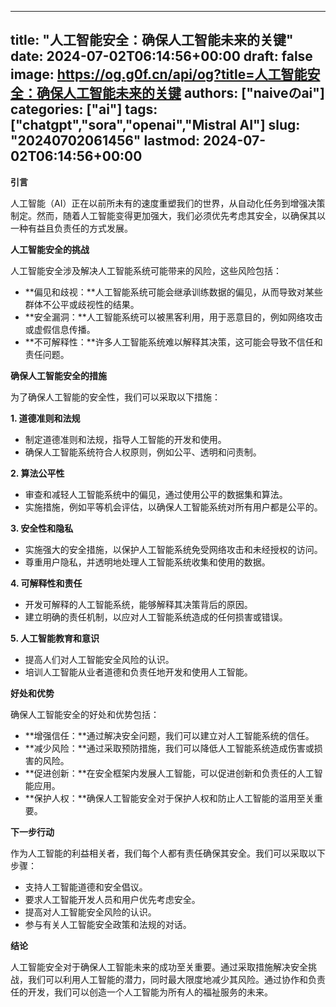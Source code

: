 
---
title: "人工智能安全：确保人工智能未来的关键"
date: 2024-07-02T06:14:56+00:00
draft: false
image: https://og.g0f.cn/api/og?title=人工智能安全：确保人工智能未来的关键
authors: ["naiveのai"]
categories: ["ai"]
tags: ["chatgpt","sora","openai","Mistral AI"]
slug: "20240702061456"
lastmod: 2024-07-02T06:14:56+00:00
---
**引言**

人工智能（AI）正在以前所未有的速度重塑我们的世界，从自动化任务到增强决策制定。然而，随着人工智能变得更加强大，我们必须优先考虑其安全，以确保其以一种有益且负责任的方式发展。

**人工智能安全的挑战**

人工智能安全涉及解决人工智能系统可能带来的风险，这些风险包括：

* **偏见和歧视：**人工智能系统可能会继承训练数据的偏见，从而导致对某些群体不公平或歧视性的结果。
* **安全漏洞：**人工智能系统可以被黑客利用，用于恶意目的，例如网络攻击或虚假信息传播。
* **不可解释性：**许多人工智能系统难以解释其决策，这可能会导致不信任和责任问题。

**确保人工智能安全的措施**

为了确保人工智能的安全性，我们可以采取以下措施：

**1. 道德准则和法规**

* 制定道德准则和法规，指导人工智能的开发和使用。
* 确保人工智能系统符合人权原则，例如公平、透明和问责制。

**2. 算法公平性**

* 审查和减轻人工智能系统中的偏见，通过使用公平的数据集和算法。
* 实施措施，例如平等机会评估，以确保人工智能系统对所有用户都是公平的。

**3. 安全性和隐私**

* 实施强大的安全措施，以保护人工智能系统免受网络攻击和未经授权的访问。
* 尊重用户隐私，并透明地处理人工智能系统收集和使用的数据。

**4. 可解释性和责任**

* 开发可解释的人工智能系统，能够解释其决策背后的原因。
* 建立明确的责任机制，以应对人工智能系统造成的任何损害或错误。

**5. 人工智能教育和意识**

* 提高人们对人工智能安全风险的认识。
* 培训人工智能从业者道德和负责任地开发和使用人工智能。

**好处和优势**

确保人工智能安全的好处和优势包括：

* **增强信任：**通过解决安全问题，我们可以建立对人工智能系统的信任。
* **减少风险：**通过采取预防措施，我们可以降低人工智能系统造成伤害或损害的风险。
* **促进创新：**在安全框架内发展人工智能，可以促进创新和负责任的人工智能应用。
* **保护人权：**确保人工智能安全对于保护人权和防止人工智能的滥用至关重要。

**下一步行动**

作为人工智能的利益相关者，我们每个人都有责任确保其安全。我们可以采取以下步骤：

* 支持人工智能道德和安全倡议。
* 要求人工智能开发人员和用户优先考虑安全。
* 提高对人工智能安全风险的认识。
* 参与有关人工智能安全政策和法规的对话。

**结论**

人工智能安全对于确保人工智能未来的成功至关重要。通过采取措施解决安全挑战，我们可以利用人工智能的潜力，同时最大限度地减少其风险。通过协作和负责任的开发，我们可以创造一个人工智能为所有人的福祉服务的未来。